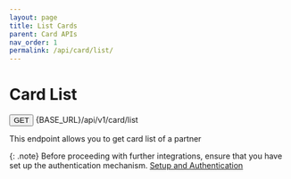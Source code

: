 ```yaml
---
layout: page
title: List Cards
parent: Card APIs
nav_order: 1
permalink: /api/card/list/
---
```


# Card List

<button type="button" name="button" class="btn btn-purple fs-1">GET</button>
{BASE_URL}/api/v1/card/list

This endpoint allows you to get card list of a partner

{: .note}
Before proceeding with further integrations, ensure that you have set up the authentication mechanism. [Setup and Authentication](/trydoc.github.io/setup)
